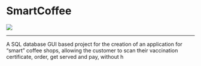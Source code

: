 # SmartCoffee
<diV>
  <img align="center" src="https://github.com/user-attachments/assets/6b5c1460-7ed7-4b8e-a0d1-a82f4d7fef63">
  <hr>
  <p>A SQL database GUI based project for the creation of an application for “smart” coffee shops, allowing the customer to scan their vaccination certificate, order, get served and pay, without h</p>
</diV>
